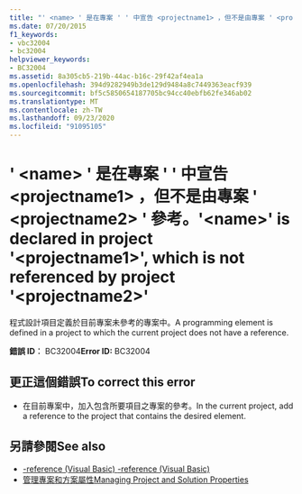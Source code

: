 ```yaml
---
title: "' <name> ' 是在專案 ' ' 中宣告 <projectname1> ，但不是由專案 ' <projectname2> ' 參考。"
ms.date: 07/20/2015
f1_keywords:
- vbc32004
- bc32004
helpviewer_keywords:
- BC32004
ms.assetid: 8a305cb5-219b-44ac-b16c-29f42af4ea1a
ms.openlocfilehash: 394d9282949b3de129d9484a8c7449363eacf939
ms.sourcegitcommit: bf5c5850654187705bc94cc40ebfb62fe346ab02
ms.translationtype: MT
ms.contentlocale: zh-TW
ms.lasthandoff: 09/23/2020
ms.locfileid: "91095105"
---
```

# <a name="name-is-declared-in-project-projectname1-which-is-not-referenced-by-project-projectname2"></a><span data-ttu-id="ee165-102">' \<name> ' 是在專案 ' ' 中宣告 \<projectname1> ，但不是由專案 ' \<projectname2> ' 參考。</span><span class="sxs-lookup"><span data-stu-id="ee165-102">'\<name>' is declared in project '\<projectname1>', which is not referenced by project '\<projectname2>'</span></span>

<span data-ttu-id="ee165-103">程式設計項目定義於目前專案未參考的專案中。</span><span class="sxs-lookup"><span data-stu-id="ee165-103">A programming element is defined in a project to which the current project does not have a reference.</span></span>  
  
 <span data-ttu-id="ee165-104">**錯誤 ID︰** BC32004</span><span class="sxs-lookup"><span data-stu-id="ee165-104">**Error ID:** BC32004</span></span>  
  
## <a name="to-correct-this-error"></a><span data-ttu-id="ee165-105">更正這個錯誤</span><span class="sxs-lookup"><span data-stu-id="ee165-105">To correct this error</span></span>  
  
- <span data-ttu-id="ee165-106">在目前專案中，加入包含所要項目之專案的參考。</span><span class="sxs-lookup"><span data-stu-id="ee165-106">In the current project, add a reference to the project that contains the desired element.</span></span>  
  
## <a name="see-also"></a><span data-ttu-id="ee165-107">另請參閱</span><span class="sxs-lookup"><span data-stu-id="ee165-107">See also</span></span>

- [<span data-ttu-id="ee165-108">-reference (Visual Basic) </span><span class="sxs-lookup"><span data-stu-id="ee165-108">-reference (Visual Basic)</span></span>](../reference/command-line-compiler/reference.md)
- [<span data-ttu-id="ee165-109">管理專案和方案屬性</span><span class="sxs-lookup"><span data-stu-id="ee165-109">Managing Project and Solution Properties</span></span>](/visualstudio/ide/managing-project-and-solution-properties)
